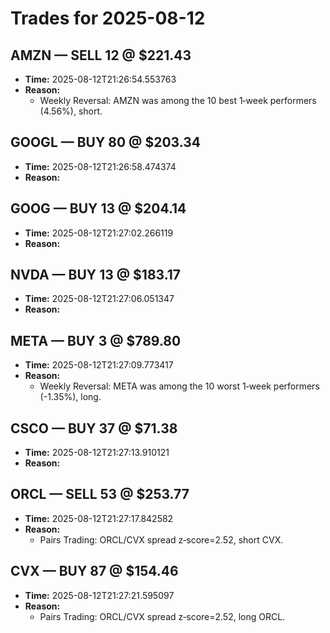 # Trades for 2025-08-12

## AMZN — SELL 12 @ $221.43
- **Time:** 2025-08-12T21:26:54.553763
- **Reason:**
  - Weekly Reversal: AMZN was among the 10 best 1‑week performers (4.56%), short.

## GOOGL — BUY 80 @ $203.34
- **Time:** 2025-08-12T21:26:58.474374
- **Reason:**

## GOOG — BUY 13 @ $204.14
- **Time:** 2025-08-12T21:27:02.266119
- **Reason:**

## NVDA — BUY 13 @ $183.17
- **Time:** 2025-08-12T21:27:06.051347
- **Reason:**

## META — BUY 3 @ $789.80
- **Time:** 2025-08-12T21:27:09.773417
- **Reason:**
  - Weekly Reversal: META was among the 10 worst 1‑week performers (-1.35%), long.

## CSCO — BUY 37 @ $71.38
- **Time:** 2025-08-12T21:27:13.910121
- **Reason:**

## ORCL — SELL 53 @ $253.77
- **Time:** 2025-08-12T21:27:17.842582
- **Reason:**
  - Pairs Trading: ORCL/CVX spread z‑score=2.52, short CVX.

## CVX — BUY 87 @ $154.46
- **Time:** 2025-08-12T21:27:21.595097
- **Reason:**
  - Pairs Trading: ORCL/CVX spread z‑score=2.52, long ORCL.

